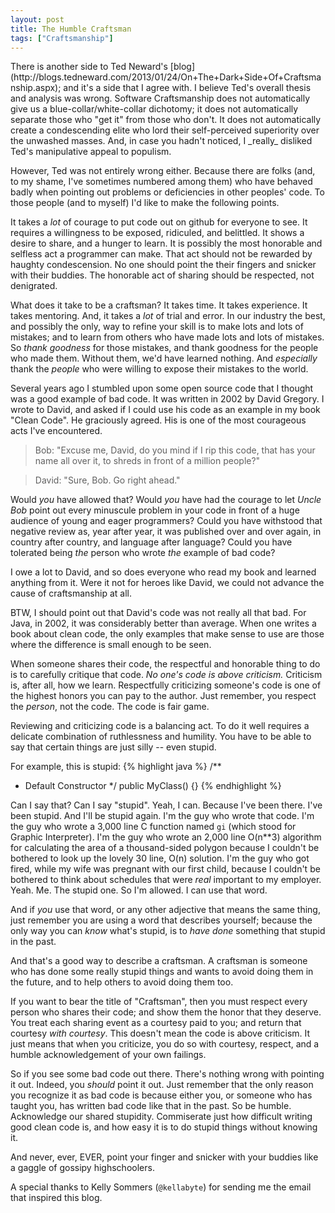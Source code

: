 ```yaml
---
layout: post
title: The Humble Craftsman
tags: ["Craftsmanship"]
---
```

<meta http-equiv="refresh" content="3; url=http://blog.8thlight.com/uncle-bob/2013/02/01/The-Humble-Craftsman.html" />
There is another side to Ted Neward's [blog](http://blogs.tedneward.com/2013/01/24/On+The+Dark+Side+Of+Craftsmanship.aspx); and it's a side that I agree with.  I believe Ted's overall thesis and analysis was wrong.  Software Craftsmanship does not automatically give us a blue-collar/white-collar dichotomy; it does not automatically separate those who "get it" from those who don't.  It does not automatically create a condescending elite who lord their self-perceived superiority over the unwashed masses.  And, in case you hadn't noticed, I _really_ disliked Ted's manipulative appeal to populism.

However, Ted was not entirely wrong either.  Because there are folks (and, to my shame, I've sometimes numbered among them) who have behaved badly when pointing out problems or deficiencies in other peoples' code.  To those people (and to myself) I'd like to make the following points.

It takes a _lot_ of courage to put code out on github for everyone to see.  It requires a willingness to be exposed, ridiculed, and belittled.  It shows a desire to share, and a hunger to learn.  It is possibly the most honorable and selfless act a programmer can make.  That act should not be rewarded by haughty condescension.  No one should point the their fingers and snicker with their buddies.  The honorable act of sharing should be respected, not denigrated.

What does it take to be a craftsman?  It takes time.  It takes experience.  It takes mentoring.  And, it takes a _lot_ of trial and error.  In our industry the best, and possibly the only, way to refine your skill is to make lots and lots of mistakes; and to learn from others who have made lots and lots of mistakes.  So _thank goodness_ for those mistakes, and thank goodness for the people who made them.  Without them, we'd have learned nothing.  And _especially_ thank the _people_ who were willing to expose their mistakes to the world.

Several years ago I stumbled upon some open source code that I thought was a good example of bad code.  It was written in 2002 by David Gregory.  I wrote to David, and asked if I could use his code as an example in my book "Clean Code".  He graciously agreed.  His is one of the most courageous acts I've encountered.  

>Bob: "Excuse me, David, do you mind if I rip this code, that has your name all over it, to shreds in front of a million people?"  
  
>David: "Sure, Bob.  Go right ahead."

Would _you_ have allowed that?  Would _you_ have had the courage to let _Uncle Bob_ point out every minuscule problem in your code in front of a huge audience of young and eager programmers?  Could you have withstood that negative review as, year after year, it was published over and over again, in country after country, and language after language?  Could you have tolerated being _the_ person who wrote _the_ example of bad code?

I owe a lot to David, and so does everyone who read my book and learned anything from it.  Were it not for heroes like David, we could not advance the cause of craftsmanship at all. 

BTW, I should point out that David's code was not really all that bad.  For Java, in 2002, it was considerably better than average.  When one writes a book about clean code, the only examples that make sense to use are those where the difference is small enough to be seen.  

When someone shares their code, the respectful and honorable thing to do is to carefully critique that code.  _No one's code is above criticism._  Criticism is, after all, how we learn.  Respectfully criticizing someone's code is one of the highest honors you can pay to the author.  Just remember, you respect the _person_, not the code.  The code is fair game.

Reviewing and criticizing code is a balancing act.  To do it well requires a delicate combination of ruthlessness and humility.  You have to be able to say that certain things are just silly -- even stupid.

For example, this is stupid:
{% highlight java %}
/**
 * Default Constructor
 */
public MyClass() {}
{% endhighlight %}

Can I say that?  Can I say "stupid".  Yeah, I can.  Because I've been there.  I've been stupid.  And I'll be stupid again.  I'm the guy who wrote that code.  I'm the guy who wrote a 3,000 line C function named `gi` (which stood for Graphic Interpreter).  I'm the guy who wrote an 2,000 line O(n**3) algorithm for calculating the area of a thousand-sided polygon because I couldn't be bothered to look up the lovely 30 line, O(n) solution.  I'm the guy who got fired, while my wife was pregnant with our first child, because I couldn't be bothered to think about schedules that were _real_ important to my employer.  Yeah.  Me.  The stupid one.  So I'm allowed.  I can use that word.  

And if _you_ use that word, or any other adjective that means the same thing, just remember you are using a word that describes yourself; because the only way you can _know_ what's stupid, is to _have done_ something that stupid in the past.

And that's a good way to describe a craftsman.  A craftsman is someone who has done some really stupid things and wants to avoid doing them in the future, and to help others to avoid doing them too.

If you want to bear the title of "Craftsman", then you must respect every person who shares their code; and show them the honor that they deserve.  You treat each sharing event as a courtesy paid to you; and return that courtesy _with courtesy_.  This doesn't mean the code is above criticism.  It just means that when you criticize, you do so with courtesy, respect, and a humble acknowledgement of your own failings.

So if you see some bad code out there. There's nothing wrong with pointing it out.  Indeed, you _should_ point it out.  Just remember that the only reason you recognize it as bad code is because either you, or someone who has taught you, has written bad code like that in the past.  So be humble.  Acknowledge our shared stupidity.  Commiserate just how difficult writing good clean code is, and how easy it is to do stupid things without knowing it.

And never, ever, EVER, point your finger and snicker with your buddies like a gaggle of gossipy highschoolers.

A special thanks to Kelly Sommers (`@kellabyte`) for sending me the email that inspired this blog.





